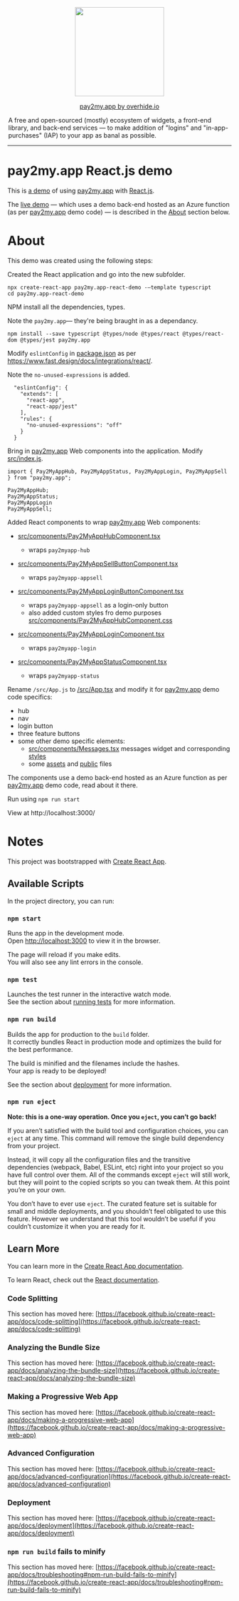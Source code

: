 <p align="center"><a href="https://overhide.io"><img src="https://overhide.github.io/pay2my.app/assets/logo.png" width="200px"/></a></p>

<p align="center"><a href="https://overhide.io">pay2my.app by overhide.io</a></p><p style="width: 500px; margin: auto">A free and open-sourced (mostly) ecosystem of widgets, a front-end library, and back-end services &mdash; to make addition of "logins" and "in-app-purchases" (IAP) to your app as banal as possible.</p>

<hr/>



# pay2my.app React.js demo



This is [a demo](https://overhide.github.io/pay2my.app-react-demo/build/index.html) of using [pay2my.app](https://github.com/overhide/pay2my.app) with  [React.js](https://reactjs.org/).

The [live demo](https://overhide.github.io/pay2my.app-react-demo/build/index.html) &mdash; which uses a demo back-end hosted as an Azure function (as per  [pay2my.app](https://github.com/overhide/pay2my.app) demo code) &mdash; is described in the [About](#about) section below.



# About

This demo was created using the following steps: 



Created the React application and go into the new subfolder.

````
npx create-react-app pay2my.app-react-demo -–template typescript
cd pay2my.app-react-demo
````



NPM install all the dependencies, types.

Note the `pay2my.app`&mdash; they're being braught in as a dependancy.

```
npm install --save typescript @types/node @types/react @types/react-dom @types/jest pay2my.app
```



Modify `eslintConfig` in [package.json](./package.json) as per https://www.fast.design/docs/integrations/react/.

Note the `no-unused-expressions` is added.

```
  "eslintConfig": {
    "extends": [
      "react-app",
      "react-app/jest"
    ],
    "rules": {
      "no-unused-expressions": "off"
    }
  }
```



Bring in [pay2my.app](https://github.com/overhide/pay2my.app) Web components into the application.  Modify [src/index.js](src/index.js).

```
import { Pay2MyAppHub, Pay2MyAppStatus, Pay2MyAppLogin, Pay2MyAppSell } from "pay2my.app";

Pay2MyAppHub;
Pay2MyAppStatus;
Pay2MyAppLogin
Pay2MyAppSell;
```



Added React components to wrap [pay2my.app](https://github.com/overhide/pay2my.app) Web components:

- [src/components/Pay2MyAppHubComponent.tsx](src/components/Pay2MyAppHubComponent.tsx)

  - wraps `pay2myapp-hub`

- [src/components/Pay2MyAppSellButtonComponent.tsx](src/components/Pay2MyAppSellButtonComponent.tsx)

  - wraps `pay2myapp-appsell`

- [src/components/Pay2MyAppLoginButtonComponent.tsx](src/components/Pay2MyAppLoginButtonComponent.tsx)

  - wraps `pay2myapp-appsell` as a login-only button
  - also added custom styles fro demo purposes [src/components/Pay2MyAppHubComponent.css](src/components/Pay2MyAppHubComponent.css)

- [src/components/Pay2MyAppLoginComponent.tsx](src/components/Pay2MyAppLoginComponent.tsx)

  - wraps `pay2myapp-login`

- [src/components/Pay2MyAppStatusComponent.tsx](src/components/Pay2MyAppStatusComponent.tsx)

  - wraps `pay2myapp-status`

  

Rename `/src/App.js` to [/src/App.tsx](/src/App.tsx) and modify it for  [pay2my.app](https://github.com/overhide/pay2my.app) demo code specifics:

- hub
- nav
- login button
- three feature buttons
- some other demo specific elements:
  - [src/components/Messages.tsx](src/components/Messages.tsx) messages widget and corresponding [styles](src/components/Messages.css)
  - some [assets](src/assets) and [public](./public) files



The components use a demo back-end hosted as an Azure function as per  [pay2my.app](https://github.com/overhide/pay2my.app) demo code, read about it there.



Run using `npm run start`

View at http://localhost:3000/



# Notes

This project was bootstrapped with [Create React App](https://github.com/facebook/create-react-app).

## Available Scripts

In the project directory, you can run:

### `npm start`

Runs the app in the development mode.\
Open [http://localhost:3000](http://localhost:3000) to view it in the browser.

The page will reload if you make edits.\
You will also see any lint errors in the console.

### `npm test`

Launches the test runner in the interactive watch mode.\
See the section about [running tests](https://facebook.github.io/create-react-app/docs/running-tests) for more information.

### `npm run build`

Builds the app for production to the `build` folder.\
It correctly bundles React in production mode and optimizes the build for the best performance.

The build is minified and the filenames include the hashes.\
Your app is ready to be deployed!

See the section about [deployment](https://facebook.github.io/create-react-app/docs/deployment) for more information.

### `npm run eject`

**Note: this is a one-way operation. Once you `eject`, you can’t go back!**

If you aren’t satisfied with the build tool and configuration choices, you can `eject` at any time. This command will remove the single build dependency from your project.

Instead, it will copy all the configuration files and the transitive dependencies (webpack, Babel, ESLint, etc) right into your project so you have full control over them. All of the commands except `eject` will still work, but they will point to the copied scripts so you can tweak them. At this point you’re on your own.

You don’t have to ever use `eject`. The curated feature set is suitable for small and middle deployments, and you shouldn’t feel obligated to use this feature. However we understand that this tool wouldn’t be useful if you couldn’t customize it when you are ready for it.

## Learn More

You can learn more in the [Create React App documentation](https://facebook.github.io/create-react-app/docs/getting-started).

To learn React, check out the [React documentation](https://reactjs.org/).

### Code Splitting

This section has moved here: [https://facebook.github.io/create-react-app/docs/code-splitting](https://facebook.github.io/create-react-app/docs/code-splitting)

### Analyzing the Bundle Size

This section has moved here: [https://facebook.github.io/create-react-app/docs/analyzing-the-bundle-size](https://facebook.github.io/create-react-app/docs/analyzing-the-bundle-size)

### Making a Progressive Web App

This section has moved here: [https://facebook.github.io/create-react-app/docs/making-a-progressive-web-app](https://facebook.github.io/create-react-app/docs/making-a-progressive-web-app)

### Advanced Configuration

This section has moved here: [https://facebook.github.io/create-react-app/docs/advanced-configuration](https://facebook.github.io/create-react-app/docs/advanced-configuration)

### Deployment

This section has moved here: [https://facebook.github.io/create-react-app/docs/deployment](https://facebook.github.io/create-react-app/docs/deployment)

### `npm run build` fails to minify

This section has moved here: [https://facebook.github.io/create-react-app/docs/troubleshooting#npm-run-build-fails-to-minify](https://facebook.github.io/create-react-app/docs/troubleshooting#npm-run-build-fails-to-minify)